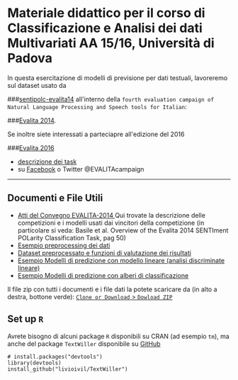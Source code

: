 
# Materiale didattico per il corso di Classificazione e Analisi dei dati Multivariati AA 15/16, Università di Padova

In questa esercitazione di modelli di previsione per dati testuali, lavoreremo sul dataset usato da 

###[sentipolc-evalita14](http://www.di.unito.it/~tutreeb/sentipolc-evalita14/index.html) 
all'interno della
`fourth evaluation campaign of Natural Language Processing and Speech tools for Italian`:

###[Evalita 2014](http://www.evalita.it/2014).


Se inoltre siete interessati a parteciapre all'edizione del 2016 

###[Evalita 2016](http://www.di.unito.it/~tutreeb/sentipolc-evalita16/)
- [descrizione dei task](http://www.evalita.it/2016/tasks)
- su [Facebook](https://www.facebook.com/evalita2016) o Twitter @EVALITAcampaign



* * *

## Documenti e File Utili

- [Atti del Convegno EVALITA-2014 ](http://clic.humnet.unipi.it/proceedings/Proceedings-EVALITA-2014.pdf)
Qui trovate la descrizione delle competizioni e i modelli usati dai vincitori della competizione (in particolare si veda: Basile et al. Overview of the Evalita 2014 SENTIment POLarity Classification Task, pag 50)
- [Esempio preprocessing dei dati](https://rawgit.com/livioivil/Evalita-2014/master/EsempioPreprocessing.html)
- [Dataset preprocessato e funzioni di valutazione dei risultati](dati_FunScore.Rdata)
- [Esempio Modelli di predizione con modello lineare (analisi discriminate lineare)](https://rawgit.com/livioivil/Evalita-2014/master/EsempioAnalisi.html)
- [Esempio Modelli di predizione con alberi di classificazione](https://rawgit.com/livioivil/Evalita-2014/master/EsempioAnalisi_AlberiClassificazione.html)


Il file zip con tutti i documenti e i file dati la potete scaricare da (in alto a destra, bottone verde): [`Clone or Download` > `Dowload ZIP`](https://github.com/livioivil/Evalita-2014/archive/master.zip)

## Set up `R`

Avrete bisogno di alcuni package `R` disponibili su CRAN (ad esempio `tm`), ma anche del package `TextWiller` disponibile su [GitHub](https://github.com/)

    # install.packages("devtools") 
    library(devtools)
    install_github("livioivil/TextWiller")
